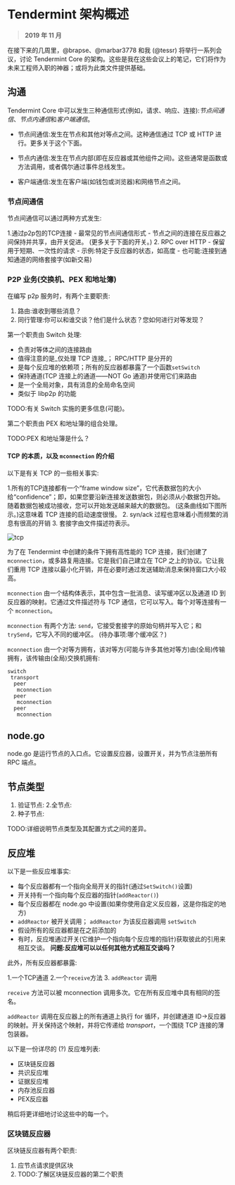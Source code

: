 # Tendermint 架构概述


> **2019 年 11 月**

在接下来的几周里，@brapse、@marbar3778 和我 (@tessr) 将举行一系列会议，讨论 Tendermint Core 的架构。这些是我在这些会议上的笔记，它们将作为未来工程师入职的神器；或将为此类文件提供基础。

## 沟通

Tendermint Core 中可以发生三种通信形式(例如，请求、响应、连接):*节点间通信*、*节点内通信*和*客户端通信*。

- 节点间通信:发生在节点和其他对等点之间。这种通信通过 TCP 或 HTTP 进行。更多关于这个下面。
- 节点内通信:发生在节点内部(即在反应器或其他组件之间)。这些通常是函数或方法调用，或者偶尔通过事件总线发生。

- 客户端通信:发生在客户端(如钱包或浏览器)和网络节点之间。

### 节点间通信

节点间通信可以通过两种方式发生:

1.通过p2p包的TCP连接
    - 最常见的节点间通信形式
    - 节点之间的连接在反应器之间保持并共享，由开关促进。 (更多关于下面的开关。)
2. RPC over HTTP
    - 保留用于短期、一次性的请求
    - 示例:特定于反应器的状态，如高度
    - 也可能:连接到通知通道的网络套接字(如新交易)

### P2P 业务(交换机、PEX 和地址簿)

在编写 p2p 服务时，有两个主要职责:

1. 路由:谁收到哪些消息？
2. 同行管理:你可以和谁交谈？他们是什么状态？您如何进行对等发现？

第一个职责由 Switch 处理:

- 负责对等体之间的连接路由
- 值得注意的是_仅处理 TCP 连接_； RPC/HTTP 是分开的
- 是每个反应堆的依赖项；所有的反应器都暴露了一个函数`setSwitch`
- 保持通道(TCP 连接上的通道——NOT Go 通道)并使用它们来路由
- 是一个全局对象，具有消息的全局命名空间
- 类似于 libp2p 的功能

TODO:有关 Switch 实施的更多信息(可能)。

第二个职责由 PEX 和地址簿的组合处理。

 TODO:PEX 和地址簿是什么？

#### TCP 的本质，以及 `mconnection` 的介绍

以下是有关 TCP 的一些相关事实:

1.所有的TCP连接都有一个“frame window size”，它代表数据包的大小给“confidence”；即，如果您要沿新连接发送数据包，则必须从小数据包开始。随着数据包被成功接收，您可以开始发送越来越大的数据包。 (这条曲线如下图所示。)这意味着 TCP 连接的启动速度很慢。
2. syn/ack 过程也意味着小而频繁的消息有很高的开销
3. 套接字由文件描述符表示。

![tcp](../../imgs/tcp-window.png)

为了在 Tendermint 中创建的条件下拥有高性能的 TCP 连接，我们创建了 `mconnection`，或多路复用连接。它是我们自己建立在 TCP 之上的协议。它让我们重用 TCP 连接以最小化开销，并在必要时通过发送辅助消息来保持窗口大小较高。

`mconnection` 由一个结构体表示，其中包含一批消息、读写缓冲区以及通道 ID 到反应器的映射。它通过文件描述符与 TCP 通信，它可以写入。每个对等连接有一个 `mconnection`。

`mconnection` 有两个方法: `send`，它接受套接字的原始句柄并写入它；和 `trySend`，它写入不同的缓冲区。 (待办事项:哪个缓冲区？)

`mconnection` 由一个对等方拥有，该对等方(可能与许多其他对等方)由(全局)传输拥有，该传输由(全局)交换机拥有:

<!-- markdownlint-disable -->
```
switch
 transport
  peer
   mconnection
  peer
   mconnection
  peer
   mconnection
```
<!-- markdownlint-restore -->

## node.go

node.go 是运行节点的入口点。它设置反应器，设置开关，并为节点注册所有 RPC 端点。

## 节点类型


1. 验证节点:
2.全节点:
3. 种子节点:

TODO:详细说明节点类型及其配置方式之间的差异。

## 反应堆

以下是一些反应堆事实:

- 每个反应器都有一个指向全局开关的指针(通过`SetSwitch()`设置)
- 开关持有一个指向每个反应器的指针(`addReactor()`)
- 每个反应器都在 node.go 中设置(如果你使用自定义反应器，这是你指定的地方)
- `addReactor` 被开关调用； `addReactor` 为该反应器调用 `setSwitch`
- 假设所有的反应器都是在之前添加的
- 有时，反应堆通过开关(它维护一个指向每个反应堆的指针)获取彼此的引用来相互交谈。 **问题:反应堆可以以任何其他方式相互交谈吗？**

此外，所有反应器都暴露:

1.一个TCP通道
2.一个`receive`方法
3. `addReactor` 调用

`receive` 方法可以被 mconnection 调用多次。它在所有反应堆中具有相同的签名。

`addReactor` 调用在反应器上的所有通道上执行 for 循环，并创建通道 ID->反应器的映射。开关保持这个映射，并将它传递给 _transport_，一个围绕 TCP 连接的薄包装器。

以下是一份详尽的 (?) 反应堆列表:

- 区块链反应器
- 共识反应堆
- 证据反应堆
- 内存池反应器
- PEX反应器

稍后将更详细地讨论这些中的每一个。


### 区块链反应器

区块链反应器有两个职责:

1. 应节点请求提供区块
2. TODO:了解区块链反应器的第二个职责
